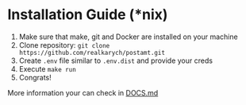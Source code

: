 # Installation Guide (*nix)

1. Make sure that make, git and Docker are installed on your machine
2. Clone repository: `git clone https://github.com/realkarych/postamt.git`
3. Create `.env` file similar to `.env.dist` and provide your creds
4. Execute `make run`
5. Congrats!

More information your can check in <a href="./DOCS.md">DOCS.md</a>
